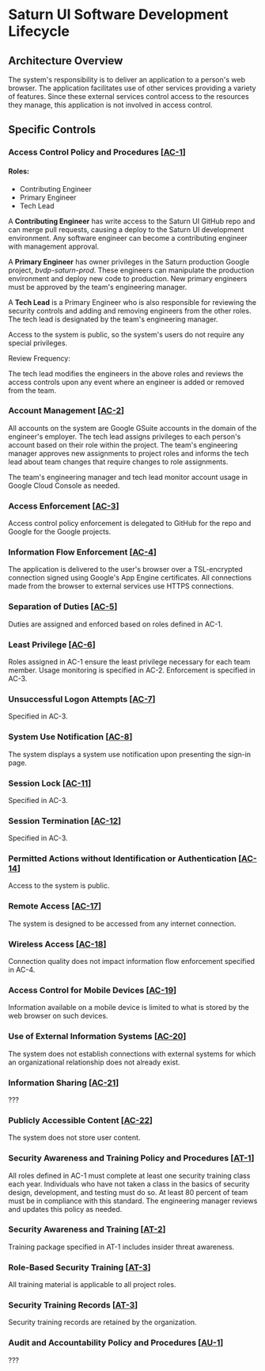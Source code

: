 # Saturn UI Software Development Lifecycle

## Architecture Overview

The system's responsibility is to deliver an application to a person's web browser. The application facilitates use of other services providing a variety of features. Since these external services control access to the resources they manage, this application is not involved in access control.

## Specific Controls

### Access Control Policy and Procedures [[AC-1](https://nvd.nist.gov/800-53/Rev4/control/AC-1)]

#### Roles:

* Contributing Engineer
* Primary Engineer
* Tech Lead

A **Contributing Engineer** has write access to the Saturn UI GitHub repo and can merge pull requests, causing a deploy to the Saturn UI development environment. Any software engineer can become a contributing engineer with management approval.

A **Primary Engineer** has owner privileges in the Saturn production Google project, *bvdp-saturn-prod*. These engineers can manipulate the production environment and deploy new code to production. New primary engineers must be approved by the team's engineering manager.

A **Tech Lead** is a Primary Engineer who is also responsible for reviewing the security controls and adding and removing engineers from the other roles. The tech lead is designated by the team's engineering manager.

Access to the system is public, so the system's users do not require any special privileges.

Review Frequency:

The tech lead modifies the engineers in the above roles and reviews the access controls upon any event where an engineer is added or removed from the team.

### Account Management [[AC-2](https://nvd.nist.gov/800-53/Rev4/control/AC-2)]

All accounts on the system are Google GSuite accounts in the domain of the engineer's employer. The tech lead assigns privileges to each person's account based on their role within the project. The team's engineering manager approves new assignments to project roles and informs the tech lead about team changes that require changes to role assignments.

The team's engineering manager and tech lead monitor account usage in Google Cloud Console as needed.

### Access Enforcement [[AC-3](https://nvd.nist.gov/800-53/Rev4/control/AC-3)]

Access control policy enforcement is delegated to GitHub for the repo and Google for the Google projects.

### Information Flow Enforcement [[AC-4](https://nvd.nist.gov/800-53/Rev4/control/AC-4)]

The application is delivered to the user's browser over a TSL-encrypted connection signed using Google's App Engine certificates. All connections made from the browser to external services use HTTPS connections.

### Separation of Duties [[AC-5](https://nvd.nist.gov/800-53/Rev4/control/AC-5)]

Duties are assigned and enforced based on roles defined in AC-1.

### Least Privilege [[AC-6](https://nvd.nist.gov/800-53/Rev4/control/AC-6)]

Roles assigned in AC-1 ensure the least privilege necessary for each team member. Usage monitoring is specified in AC-2. Enforcement is specified in AC-3.

### Unsuccessful Logon Attempts [[AC-7](https://nvd.nist.gov/800-53/Rev4/control/AC-7)]

Specified in AC-3.

### System Use Notification [[AC-8](https://nvd.nist.gov/800-53/Rev4/control/AC-8)]

The system displays a system use notification upon presenting the sign-in page.

### Session Lock [[AC-11](https://nvd.nist.gov/800-53/Rev4/control/AC-11)]

Specified in AC-3.

### Session Termination [[AC-12](https://nvd.nist.gov/800-53/Rev4/control/AC-12)]

Specified in AC-3.

### Permitted Actions without Identification or Authentication [[AC-14](https://nvd.nist.gov/800-53/Rev4/control/AC-14)]

Access to the system is public.

### Remote Access [[AC-17](https://nvd.nist.gov/800-53/Rev4/control/AC-17)]

The system is designed to be accessed from any internet connection.

### Wireless Access [[AC-18](https://nvd.nist.gov/800-53/Rev4/control/AC-18)]

Connection quality does not impact information flow enforcement specified in AC-4.

### Access Control for Mobile Devices [[AC-19](https://nvd.nist.gov/800-53/Rev4/control/AC-19)]

Information available on a mobile device is limited to what is stored by the web browser on such devices.

### Use of External Information Systems [[AC-20](https://nvd.nist.gov/800-53/Rev4/control/AC-20)]

The system does not establish connections with external systems for which an organizational relationship does not already exist.

### Information Sharing [[AC-21](https://nvd.nist.gov/800-53/Rev4/control/AC-21)]

???

### Publicly Accessible Content [[AC-22](https://nvd.nist.gov/800-53/Rev4/control/AC-22)]

The system does not store user content.

### Security Awareness and Training Policy and Procedures [[AT-1](https://nvd.nist.gov/800-53/Rev4/control/AT-1)]

All roles defined in AC-1 must complete at least one security training class each year. Individuals who have not taken a class in the basics of security design, development, and testing must do so. At least 80 percent of team must be in compliance with this standard. The engineering manager reviews and updates this policy as needed.

### Security Awareness and Training [[AT-2](https://nvd.nist.gov/800-53/Rev4/control/AT-2)]

Training package specified in AT-1 includes insider threat awareness.

### Role-Based Security Training [[AT-3](https://nvd.nist.gov/800-53/Rev4/control/AT-3)]

All training material is applicable to all project roles.

### Security Training Records [[AT-3](https://nvd.nist.gov/800-53/Rev4/control/AT-3)]

Security training records are retained by the organization.

### Audit and Accountability Policy and Procedures [[AU-1](https://nvd.nist.gov/800-53/Rev4/control/AU-1)]

???
